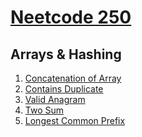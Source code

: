 # [Neetcode 250](https://neetcode.io/practice?tab=neetcode250)

## Arrays & Hashing

1) [Concatenation of Array](https://leetcode.com/problems/concatenation-of-array/)
2) [Contains Duplicate](https://leetcode.com/problems/contains-duplicate/description/)
3) [Valid Anagram](https://leetcode.com/problems/valid-anagram/description/)
4) [Two Sum](https://leetcode.com/problems/two-sum/description/)
5) [Longest Common Prefix](https://leetcode.com/problems/longest-common-prefix/)
